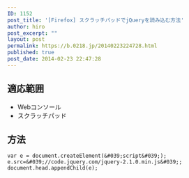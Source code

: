 ```yaml
---
ID: 1152
post_title: '[Firefox] スクラッチパッドでjQueryを読み込む方法'
author: hiro
post_excerpt: ""
layout: post
permalink: https://b.0218.jp/20140223224728.html
published: true
post_date: 2014-02-23 22:47:28
---
```

<!--more-->
## 適応範囲
* Webコンソール
* スクラッチパッド

## 方法
```language-javascript
var e = document.createElement(&#039;script&#039;);
e.src=&#039;//code.jquery.com/jquery-2.1.0.min.js&#039;;
document.head.appendChild(e);
```